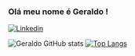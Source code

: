 
### Olá meu nome é Geraldo !
[![Linkedin](https://img.shields.io/badge/LinkedIn-0077B5?style=for-the-badge&logo=linkedin&logoColor=white)](https://www.linkedin.com/in/geraldo-crispim-ba9b44225)

![Geraldo GitHub stats](https://github-readme-stats.vercel.app/api?username=Geraldo-git&show_icons=true&theme=dracula)
[![Top Langs](https://github-readme-stats.vercel.app/api/top-langs/?username=Geraldo-git&layout=compact)](https://github.com/anuraghazra/github-readme-stats)


